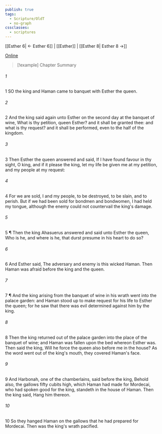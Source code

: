```yaml
---
publish: true
tags:
  - Scripture/OldT
  - no-graph
cssclasses:
  - scriptures
---
```

[[Esther 6| ← Esther 6]] | [[Esther]] | [[Esther 8| Esther 8 →]]

[Online](https://churchofjesuschrist.org/study/scriptures/ot/esth/7?lang=eng)

>[!example] Chapter Summary
>
###### 1
1 SO the king and Haman came to banquet with Esther the queen.
###### 2
2 And the king said again unto Esther on the second day at the banquet of wine, What is thy petition, queen Esther?  and it shall be granted thee: and what is thy request?  and it shall be performed, even to the half of the kingdom.
###### 3
3 Then Esther the queen answered and said, If I have found favour in thy sight, O king, and if it please the king, let my life be given me at my petition, and my people at my request:
###### 4
4 For we are sold, I and my people, to be destroyed, to be slain, and to perish.  But if we had been sold for bondmen and bondwomen, I had held my tongue, although the enemy could not countervail the king's damage.
###### 5
5 ¶ Then the king Ahasuerus answered and said unto Esther the queen, Who is he, and where is he, that durst presume in his heart to do so?
###### 6
6 And Esther said, The adversary and enemy is this wicked Haman.  Then Haman was afraid before the king and the queen.
###### 7
7 ¶ And the king arising from the banquet of wine in his wrath went into the palace garden: and Haman stood up to make request for his life to Esther the queen; for he saw that there was evil determined against him by the king.
###### 8
8 Then the king returned out of the palace garden into the place of the banquet of wine; and Haman was fallen upon the bed whereon Esther was.  Then said the king, Will he force the queen also before me in the house?  As the word went out of the king's mouth, they covered Haman's face.
###### 9
9 And Harbonah, one of the chamberlains, said before the king, Behold also, the gallows fifty cubits high, which Haman had made for Mordecai, who had spoken good for the king, standeth in the house of Haman.  Then the king said, Hang him thereon.
###### 10
10 So they hanged Haman on the gallows that he had prepared for Mordecai.  Then was the king's wrath pacified.



